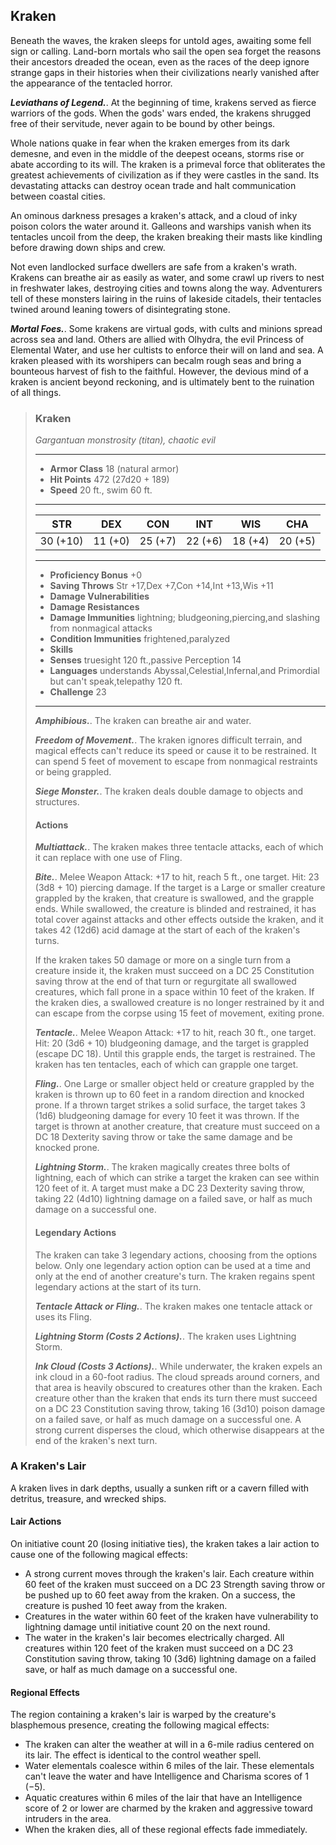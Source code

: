 ## Kraken
Beneath the waves, the kraken sleeps for untold ages, awaiting some fell sign or calling. Land-born mortals who sail the open sea forget the reasons their ancestors dreaded the ocean, even as the races of the deep ignore strange gaps in their histories when their civilizations nearly vanished after the appearance of the tentacled horror.

***Leviathans of Legend.***. At the beginning of time, krakens served as fierce warriors of the gods. When the gods' wars ended, the krakens shrugged free of their servitude, never again to be bound by other beings.

Whole nations quake in fear when the kraken emerges from its dark demesne, and even in the middle of the deepest oceans, storms rise or abate according to its will. The kraken is a primeval force that obliterates the greatest achievements of civilization as if they were castles in the sand. Its devastating attacks can destroy ocean trade and halt communication between coastal cities.

An ominous darkness presages a kraken's attack, and a cloud of inky poison colors the water around it. Galleons and warships vanish when its tentacles uncoil from the deep, the kraken breaking their masts like kindling before drawing down ships and crew.

Not even landlocked surface dwellers are safe from a kraken's wrath. Krakens can breathe air as easily as water, and some crawl up rivers to nest in freshwater lakes, destroying cities and towns along the way. Adventurers tell of these monsters lairing in the ruins of lakeside citadels, their tentacles twined around leaning towers of disintegrating stone.

***Mortal Foes.***. Some krakens are virtual gods, with cults and minions spread across sea and land. Others are allied with Olhydra, the evil Princess of Elemental Water, and use her cultists to enforce their will on land and sea. A kraken pleased with its worshipers can becalm rough seas and bring a bounteous harvest of fish to the faithful. However, the devious mind of a kraken is ancient beyond reckoning, and is ultimately bent to the ruination of all things.

>### Kraken
>*Gargantuan monstrosity (titan), chaotic evil*
>___
>- **Armor Class** 18 (natural armor)
>- **Hit Points** 472 (27d20 + 189)
>- **Speed** 20 ft., swim 60 ft.
>___
>|**STR**|**DEX**|**CON**|**INT**|**WIS**|**CHA**|
>|:---:|:---:|:---:|:---:|:---:|:---:|
>|30 (+10)|11 (+0)|25 (+7)|22 (+6)|18 (+4)|20 (+5)|
>
>___
>- **Proficiency Bonus** +0
>- **Saving Throws** Str +17,Dex +7,Con +14,Int +13,Wis +11
>- **Damage Vulnerabilities** 
>- **Damage Resistances** 
>- **Damage Immunities** lightning; bludgeoning,piercing,and slashing from nonmagical attacks
>- **Condition Immunities** frightened,paralyzed
>- **Skills** 
>- **Senses** truesight 120 ft.,passive Perception 14
>- **Languages** understands Abyssal,Celestial,Infernal,and Primordial but can't speak,telepathy 120 ft.
>- **Challenge** 23
>___
>***Amphibious.***. The kraken can breathe air and water.
>
>***Freedom of Movement.***. The kraken ignores difficult terrain, and magical effects can't reduce its speed or cause it to be restrained. It can spend 5 feet of movement to escape from nonmagical restraints or being grappled.
>
>***Siege Monster.***. The kraken deals double damage to objects and structures.
>
>#### Actions
>***Multiattack.***. The kraken makes three tentacle attacks, each of which it can replace with one use of Fling.
>
>***Bite.***. Melee Weapon Attack: +17 to hit, reach 5 ft., one target. Hit: 23 (3d8 + 10) piercing damage. If the target is a Large or smaller creature grappled by the kraken, that creature is swallowed, and the grapple ends. While swallowed, the creature is blinded and restrained, it has total cover against attacks and other effects outside the kraken, and it takes 42 (12d6) acid damage at the start of each of the kraken's turns.
>
>If the kraken takes 50 damage or more on a single turn from a creature inside it, the kraken must succeed on a DC 25 Constitution saving throw at the end of that turn or regurgitate all swallowed creatures, which fall prone in a space within 10 feet of the kraken. If the kraken dies, a swallowed creature is no longer restrained by it and can escape from the corpse using 15 feet of movement, exiting prone.
>
>***Tentacle.***. Melee Weapon Attack: +17 to hit, reach 30 ft., one target. Hit: 20 (3d6 + 10) bludgeoning damage, and the target is grappled (escape DC 18). Until this grapple ends, the target is restrained. The kraken has ten tentacles, each of which can grapple one target.
>
>***Fling.***. One Large or smaller object held or creature grappled by the kraken is thrown up to 60 feet in a random direction and knocked prone. If a thrown target strikes a solid surface, the target takes 3 (1d6) bludgeoning damage for every 10 feet it was thrown. If the target is thrown at another creature, that creature must succeed on a DC 18 Dexterity saving throw or take the same damage and be knocked prone.
>
>***Lightning Storm.***. The kraken magically creates three bolts of lightning, each of which can strike a target the kraken can see within 120 feet of it. A target must make a DC 23 Dexterity saving throw, taking 22 (4d10) lightning damage on a failed save, or half as much damage on a successful one.
>
>#### Legendary Actions
>The kraken can take 3 legendary actions, choosing from the options below. Only one legendary action option can be used at a time and only at the end of another creature's turn. The kraken regains spent legendary actions at the start of its turn.
>
>***Tentacle Attack or Fling.***. The kraken makes one tentacle attack or uses its Fling.
>
>***Lightning Storm (Costs 2 Actions).***. The kraken uses Lightning Storm.
>
>***Ink Cloud (Costs 3 Actions).***. While underwater, the kraken expels an ink cloud in a 60-foot radius. The cloud spreads around corners, and that area is heavily obscured to creatures other than the kraken. Each creature other than the kraken that ends its turn there must succeed on a DC 23 Constitution saving throw, taking 16 (3d10) poison damage on a failed save, or half as much damage on a successful one. A strong current disperses the cloud, which otherwise disappears at the end of the kraken's next turn.
>

### A Kraken's Lair
A kraken lives in dark depths, usually a sunken rift or a cavern filled with detritus, treasure, and wrecked ships.

#### Lair Actions
On initiative count 20 (losing initiative ties), the kraken takes a lair action to cause one of the following magical effects:
* A strong current moves through the kraken's lair. Each creature within 60 feet of the kraken must succeed on a DC 23 Strength saving throw or be pushed up to 60 feet away from the kraken. On a success, the creature is pushed 10 feet away from the kraken.
* Creatures in the water within 60 feet of the kraken have vulnerability to lightning damage until initiative count 20 on the next round.
* The water in the kraken's lair becomes electrically charged. All creatures within 120 feet of the kraken must succeed on a DC 23 Constitution saving throw, taking 10 (3d6) lightning damage on a failed save, or half as much damage on a successful one.
#### Regional Effects
The region containing a kraken's lair is warped by the creature's blasphemous presence, creating the following magical effects:
* The kraken can alter the weather at will in a 6-mile radius centered on its lair. The effect is identical to the control weather spell.
* Water elementals coalesce within 6 miles of the lair. These elementals can't leave the water and have Intelligence and Charisma scores of 1 (−5).
* Aquatic creatures within 6 miles of the lair that have an Intelligence score of 2 or lower are charmed by the kraken and aggressive toward intruders in the area.
* When the kraken dies, all of these regional effects fade immediately.
